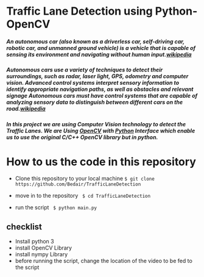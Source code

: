 # Traffic Lane Detection using Python-OpenCV

##### An autonomous car (also known as a driverless car, self-driving car, robotic car, and unmanned ground vehicle) is a vehicle that is capable of sensing its environment and navigating without human input.[wikipedia](https://en.wikipedia.org/wiki/Autonomous_car)

##### Autonomous cars use a variety of techniques to detect their surroundings, such as radar, laser light, GPS, odometry and computer vision. Advanced control systems interpret sensory information to identify appropriate navigation paths, as well as obstacles and relevant signage Autonomous cars must have control systems that are capable of analyzing sensory data to distinguish between different cars on the road.[wikipedia](https://en.wikipedia.org/wiki/Autonomous_car)

##### In this project we are using Computer Vision technology to detect the Traffic Lanes. We are Using [OpenCV](https://opencv.org/) with [Python](https://www.python.org/) Interface which enable us to use the original C/C++ OpenCV library but in python.

# How to us the code in this repository
* Clone this repository to your local machine
    ` $ git clone https://github.com/Bedair/TrafficLaneDetection `

* move in to the repository
    ` $ cd TrafficLaneDetection`

* run the script
    ` $ python main.py`

## checklist
* Install python 3
* install OpenCV Library
* install nympy Library
* before running the script, change the location of the video to be fed to the script
